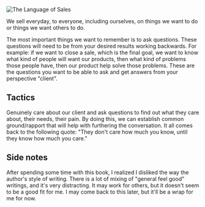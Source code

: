 ![The Language of
Sales](images/The-language-of-sales.jpg)

We sell everyday, to everyone, including ourselves, on things we want to do or
things we want others to do.

The most important things we want to remember is to ask questions. These
questions will need to be from your desired results working backwards. For
example: if we want to close a sale, which is the final goal, we want to know
what kind of people will want our products, then what kind of problems those
people have, then our product help solve those problems. These are the questions
you want to be able to ask and get answers from your perspective "client".

## Tactics

Genuinely care about our client and ask questions to find out what they care
about, their needs, their pain. By doing this, we can establish common
ground/rapport that will help with furthering the conversation. It all comes
back to the following quote: "They don't care how much you know, until they know
how much you care."

## Side notes

After spending some time with this book, I realized I disliked the way the
author's style of writing. There is a lot of mixing of "general feel good"
writings, and it's very distracting. It may work for others, but it doesn't seem
to be a good fit for me. I may come back to this later, but it'll be a wrap for
me for now.
